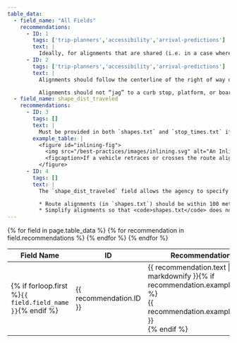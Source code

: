 ```yaml
---
table_data:
  - field_name: "All Fields"
    recommendations:
      - ID: 1
        tags: ['trip-planners','accessibility','arrival-predictions']
        text: |
          Ideally, for alignments that are shared (i.e. in a case where Routes 1 and 2 operate on the same segment of roadway or track) then the shared portion of alignment should match exactly. This helps to facilitate high-quality transit cartography. <!-- (77) -->
      - ID: 2
        tags: ['trip-planners','accessibility','arrival-predictions']
        text: |
          Alignments should follow the centerline of the right of way on which the vehicle travels. This could be either the centerline of the street if there are no designated lanes, or the centerline of the side of the roadway that travels in the direction the vehicle moves. <!-- (78) -->

          Alignments should not “jag” to a curb stop, platform, or boarding location.
  - field_name: shape_dist_traveled
    recommendations:
      - ID: 3
        tags: []
        text: |
          Must be provided in both `shapes.txt` and `stop_times.txt` if an alignment includes looping or inlining (the vehicle crosses or travels over the same portion of alignment in one trip). <!-- (79) -->
        example_table: |
          <figure id="inlining-fig">
            <img src="/best-practices/images/inlining.svg" alt="An Inlining Route">
            <figcaption>If a vehicle retraces or crosses the route alignment at points in the course of a trip, <code>shape_dist_traveled</code> is important to clarify how portions of the points in <code>shapes.txt</code> line up correspond with records in <code>stop_times.txt</code>.</figcaption>
          </figure>
      - ID: 4
        tags: []
        text: |
          The `shape_dist_traveled` field allows the agency to specify exactly how the stops in the `stop_times.txt` file fit into their respective shape. A common value to use for the `shape_dist_traveled` field is the distance from the beginning of the shape as traveled by the vehicle (think something like an odometer reading).

          * Route alignments (in `shapes.txt`) should be within 100 meters of stop locations which a trip serves.  <!-- (80) -->
          * Simplify alignments so that <code>shapes.txt</code> does not contain extraneous points (i.e. remove extra points on straight-line segments; see discussion of line simplification problem). <!-- (81) -->
---
```


<div class="table-wrapper">
  <table class="recommendation">
    <thead>
      <tr>
        <th>Field Name</th>
        <th>ID</th>
        <th>Recommendation</th>
      </tr>
    </thead>
    <tbody>
    {% for field in page.table_data %}
      {% for recommendation in field.recommendations %}
      <tr id="{{ page.slug }}_{{ recommendation.ID }}" class="anchor-row{% if forloop.first %} field-row{% endif %}{% for tag in recommendation.tags %} {{ tag }}{% endfor %}">
        <td>{% if forloop.first %}<code>{{ field.field_name }}</code>{% endif %}</td>
        <td><div class="anchor-node"><p>{{ recommendation.ID }}</p><a class="anchor-link" href="#{{ page.slug }}_{{ recommendation.ID }}"><i class="fa fa-link" aria-hidden="true"></i></a></div></td>
        <td>{{ recommendation.text | markdownify }}{% if recommendation.example_table %}<div class="table-wrapper">{{ recommendation.example_table }}</div>{% endif %}</td>
      </tr>
      {% endfor %}
    {% endfor %}
    </tbody>
  </table>
</div>

